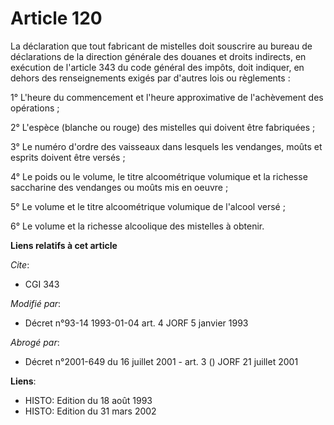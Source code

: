 # Article 120

La déclaration que tout fabricant de mistelles doit souscrire au bureau de déclarations de la direction générale des douanes
et droits indirects, en exécution de l'article 343 du code général des impôts, doit indiquer, en dehors des renseignements
exigés par d'autres lois ou règlements :

1° L'heure du commencement et l'heure approximative de l'achèvement des opérations ; 

2° L'espèce (blanche ou rouge) des mistelles qui doivent être fabriquées ; 

3° Le numéro d'ordre des vaisseaux dans lesquels les vendanges, moûts et esprits doivent être versés ; 

4° Le poids ou le volume, le titre alcoométrique volumique et la richesse saccharine des vendanges ou moûts mis en oeuvre ; 

5° Le volume et le titre alcoométrique volumique de l'alcool versé ; 

6° Le volume et la richesse alcoolique des mistelles à obtenir.

**Liens relatifs à cet article**

_Cite_:

  - CGI 343

_Modifié par_:

  - Décret n°93-14 1993-01-04 art. 4 JORF 5 janvier 1993

_Abrogé par_:

  - Décret n°2001-649 du 16 juillet 2001 - art. 3 () JORF 21 juillet 2001

**Liens**:

  - HISTO: Edition du 18 août 1993
  - HISTO: Edition du 31 mars 2002
